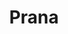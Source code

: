 ---
title: "Prana"
url: /ciudad-autonoma-de-buenos-aires/prana-avenida-francisco-beiro-2/
shop: coche
---